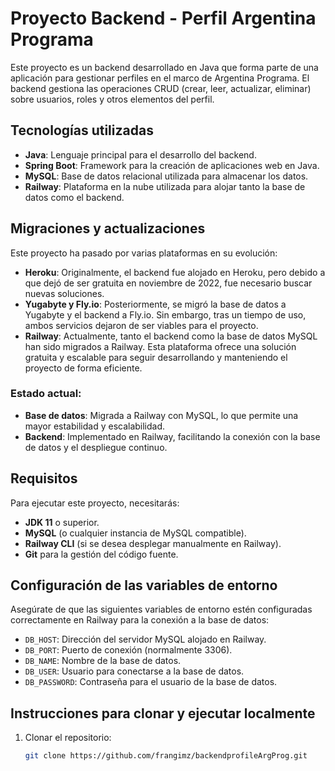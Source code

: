 # Proyecto Backend - Perfil Argentina Programa

Este proyecto es un backend desarrollado en Java que forma parte de una aplicación para gestionar perfiles en el marco de Argentina Programa. El backend gestiona las operaciones CRUD (crear, leer, actualizar, eliminar) sobre usuarios, roles y otros elementos del perfil.

## Tecnologías utilizadas

- **Java**: Lenguaje principal para el desarrollo del backend.
- **Spring Boot**: Framework para la creación de aplicaciones web en Java.
- **MySQL**: Base de datos relacional utilizada para almacenar los datos.
- **Railway**: Plataforma en la nube utilizada para alojar tanto la base de datos como el backend.

## Migraciones y actualizaciones

Este proyecto ha pasado por varias plataformas en su evolución:

- **Heroku**: Originalmente, el backend fue alojado en Heroku, pero debido a que dejó de ser gratuita en noviembre de 2022, fue necesario buscar nuevas soluciones.
- **Yugabyte y Fly.io**: Posteriormente, se migró la base de datos a Yugabyte y el backend a Fly.io. Sin embargo, tras un tiempo de uso, ambos servicios dejaron de ser viables para el proyecto.
- **Railway**: Actualmente, tanto el backend como la base de datos MySQL han sido migrados a Railway. Esta plataforma ofrece una solución gratuita y escalable para seguir desarrollando y manteniendo el proyecto de forma eficiente.

### Estado actual:

- **Base de datos**: Migrada a Railway con MySQL, lo que permite una mayor estabilidad y escalabilidad.
- **Backend**: Implementado en Railway, facilitando la conexión con la base de datos y el despliegue continuo.

## Requisitos

Para ejecutar este proyecto, necesitarás:

- **JDK 11** o superior.
- **MySQL** (o cualquier instancia de MySQL compatible).
- **Railway CLI** (si se desea desplegar manualmente en Railway).
- **Git** para la gestión del código fuente.

## Configuración de las variables de entorno

Asegúrate de que las siguientes variables de entorno estén configuradas correctamente en Railway para la conexión a la base de datos:

- `DB_HOST`: Dirección del servidor MySQL alojado en Railway.
- `DB_PORT`: Puerto de conexión (normalmente 3306).
- `DB_NAME`: Nombre de la base de datos.
- `DB_USER`: Usuario para conectarse a la base de datos.
- `DB_PASSWORD`: Contraseña para el usuario de la base de datos.

## Instrucciones para clonar y ejecutar localmente

1. Clonar el repositorio:

   ```bash
   git clone https://github.com/frangimz/backendprofileArgProg.git
